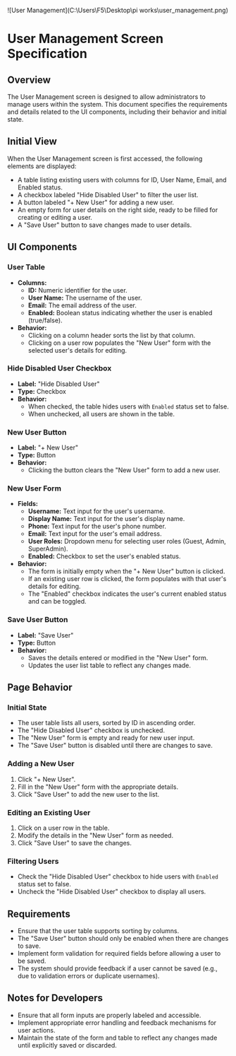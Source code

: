 

![User Management](C:\Users\F5\Desktop\pi works\user_management.png)


# User Management Screen Specification

## Overview
The User Management screen is designed to allow administrators to manage users within the system. This document specifies the requirements and details related to the UI components, including their behavior and initial state.

## Initial View
When the User Management screen is first accessed, the following elements are displayed:
- A table listing existing users with columns for ID, User Name, Email, and Enabled status.
- A checkbox labeled "Hide Disabled User" to filter the user list.
- A button labeled "+ New User" for adding a new user.
- An empty form for user details on the right side, ready to be filled for creating or editing a user.
- A "Save User" button to save changes made to user details.

## UI Components

### User Table
- **Columns:**
  - **ID:** Numeric identifier for the user.
  - **User Name:** The username of the user.
  - **Email:** The email address of the user.
  - **Enabled:** Boolean status indicating whether the user is enabled (true/false).
- **Behavior:**
  - Clicking on a column header sorts the list by that column.
  - Clicking on a user row populates the "New User" form with the selected user's details for editing.

### Hide Disabled User Checkbox
- **Label:** "Hide Disabled User"
- **Type:** Checkbox
- **Behavior:**
  - When checked, the table hides users with `Enabled` status set to false.
  - When unchecked, all users are shown in the table.

### New User Button
- **Label:** "+ New User"
- **Type:** Button
- **Behavior:**
  - Clicking the button clears the "New User" form to add a new user.

### New User Form
- **Fields:**
  - **Username:** Text input for the user's username.
  - **Display Name:** Text input for the user's display name.
  - **Phone:** Text input for the user's phone number.
  - **Email:** Text input for the user's email address.
  - **User Roles:** Dropdown menu for selecting user roles (Guest, Admin, SuperAdmin).
  - **Enabled:** Checkbox to set the user's enabled status.
- **Behavior:**
  - The form is initially empty when the "+ New User" button is clicked.
  - If an existing user row is clicked, the form populates with that user's details for editing.
  - The "Enabled" checkbox indicates the user's current enabled status and can be toggled.

### Save User Button
- **Label:** "Save User"
- **Type:** Button
- **Behavior:**
  - Saves the details entered or modified in the "New User" form.
  - Updates the user list table to reflect any changes made.

## Page Behavior

### Initial State
- The user table lists all users, sorted by ID in ascending order.
- The "Hide Disabled User" checkbox is unchecked.
- The "New User" form is empty and ready for new user input.
- The "Save User" button is disabled until there are changes to save.

### Adding a New User
1. Click "+ New User".
2. Fill in the "New User" form with the appropriate details.
3. Click "Save User" to add the new user to the list.

### Editing an Existing User
1. Click on a user row in the table.
2. Modify the details in the "New User" form as needed.
3. Click "Save User" to save the changes.

### Filtering Users
- Check the "Hide Disabled User" checkbox to hide users with `Enabled` status set to false.
- Uncheck the "Hide Disabled User" checkbox to display all users.

## Requirements
- Ensure that the user table supports sorting by columns.
- The "Save User" button should only be enabled when there are changes to save.
- Implement form validation for required fields before allowing a user to be saved.
- The system should provide feedback if a user cannot be saved (e.g., due to validation errors or duplicate usernames).

## Notes for Developers
- Ensure that all form inputs are properly labeled and accessible.
- Implement appropriate error handling and feedback mechanisms for user actions.
- Maintain the state of the form and table to reflect any changes made until explicitly saved or discarded.
